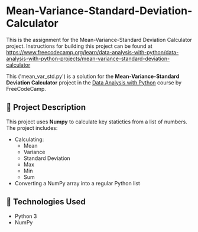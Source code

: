 # Mean-Variance-Standard-Deviation-Calculator

This is the assignment for the Mean-Variance-Standard Deviation Calculator project. Instructions for building this project can be found at https://www.freecodecamp.org/learn/data-analysis-with-python/data-analysis-with-python-projects/mean-variance-standard-deviation-calculator

This ('mean_var_std.py') is a solution for the **Mean-Variance-Standard Deviation Calculator** project in the [Data Analysis with Python](https://www.freecodecamp.org/learn/data-analysis-with-python/) course by FreeCodeCamp.

## 📁 Project Description

This project uses **Numpy** to calculate key statictics from a list of numbers. The project includes:
- Calculating:
  - Mean
  - Variance
  - Standard Deviation
  - Max
  - Min
  - Sum
- Converting a NumPy array into a regular Python list

  
## 🧪 Technologies Used

- Python 3
- NumPy

